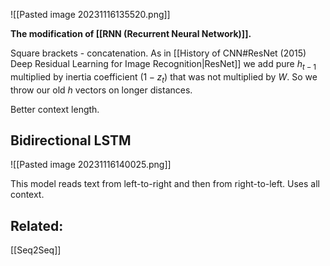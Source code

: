 ![[Pasted image 20231116135520.png]]

**The modification of [[RNN (Recurrent Neural Network)]].**

Square brackets - concatenation.
As in [[History of CNN#ResNet (2015) Deep Residual Learning for Image Recognition|ResNet]] we add pure $h_{t-1}$ multiplied by inertia coefficient $(1-z_{t})$ that was not multiplied by $W$. So we throw our old $h$ vectors on longer distances.

Better context length.


## Bidirectional LSTM

![[Pasted image 20231116140025.png]]

This model reads text from left-to-right and then from right-to-left. 
Uses all context.

## Related:
[[Seq2Seq]]